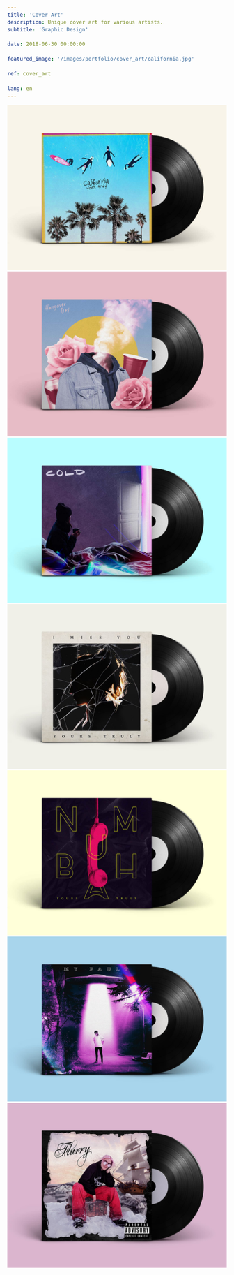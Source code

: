 ```yaml
---
title: 'Cover Art'
description: Unique cover art for various artists.
subtitle: 'Graphic Design'

date: 2018-06-30 00:00:00

featured_image: '/images/portfolio/cover_art/california.jpg'

ref: cover_art

lang: en
---
```


<div class="gallery" data-columns="2">
	<img src="/images/portfolio/cover_art/california.jpg" alt="California Cover Art">
	<img src="/images/portfolio/cover_art/hangover-day-cover-art.jpg" alt="Hangover Day Cover Art">
	<img src="/images/portfolio/cover_art/cold-cover-art.jpg" alt="Cold Cover Art">
	<img src="/images/portfolio/cover_art/i-miss-you-cover-art.jpg" alt="I Miss You Cover Art">
	<img src="/images/portfolio/cover_art/numbah-cover-art.jpg" alt="Numbah Cover Art">
	<img src="/images/portfolio/cover_art/my-fault-cover-art.jpg" alt="My Fault Cover Art">
	<img src="/images/portfolio/cover_art/flurry-cover-art.jpg" alt="Flurry Cover Art">
</div>
